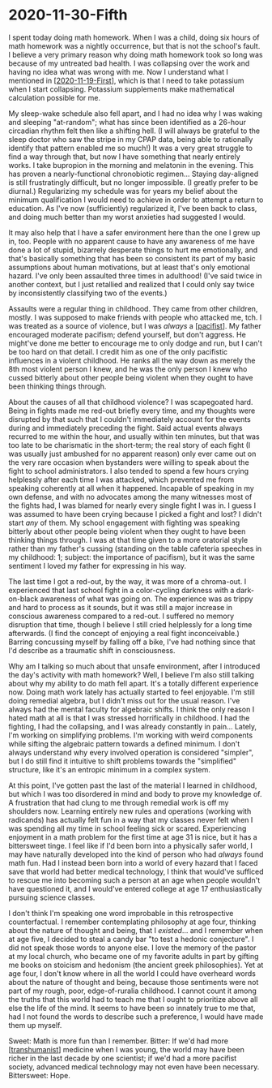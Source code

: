 # 2020-11-30-Fifth

I spent today doing math homework.  When I was a child, doing six hours of math homework was a nightly occurrence, but that is not the school's fault.  I believe a very primary reason why doing math homework took so long was because of my untreated bad health.  I was collapsing over the work and having no idea what was wrong with me.  Now I understand what I mentioned in [[2020-11-19-First]], which is that I need to take potassium when I start collapsing.  Potassium supplements make mathematical calculation possible for me.

My sleep-wake schedule also fell apart, and I had no idea why I was waking and sleeping "at-random"; what has since been identified as a 26-hour circadian rhythm felt then like a shifting hell.  (I will always be grateful to the sleep doctor who saw the stripe in my CPAP data, being able to rationally identify that pattern enabled me so much!)  It was a very great struggle to find a way through that, but now I have something that nearly entirely works.  I take bupropion in the morning and melatonin in the evening.  This has proven a nearly-functional chronobiotic regimen...  Staying day-aligned is still frustratingly difficult, but no longer impossible.  (I greatly prefer to be diurnal.)  Regularizing my schedule was for years my belief about the minimum qualification I would need to achieve in order to attempt a return to education.  As I've now (sufficiently) regularized it, I've been back to class, and doing much better than my worst anxieties had suggested I would.

It may also help that I have a safer environment here than the one I grew up in, too.  People with no apparent cause to have any awareness of me have done a lot of stupid, bizarrely desperate things to hurt me emotionally, and that's basically something that has been so consistent its part of my basic assumptions about human motivations, but at least that's only emotional hazard.  I've only been assaulted three times in adulthood!  (I've said twice in another context, but I just retallied and realized that I could only say twice by inconsistently classifying two of the events.)

Assaults were a regular thing in childhood.  They came from other children, mostly.  I was supposed to make friends with people who attacked me, tch.  I was treated as a source of violence, but I was *always* a [[pacifist]].  My father encouraged moderate pacifism; defend yourself, but don't aggress.  He might've done me better to encourage me to only dodge and run, but I can't be too hard on that detail.  I credit him as one of the only pacifistic influences in a violent childhood.  He ranks all the way down as merely the 8th most violent person I knew, and he was the only person I knew who cussed bitterly about other people being violent when they ought to have been thinking things through.

About the causes of all that childhood violence?  I was scapegoated hard.  Being in fights made me red-out briefly every time, and my thoughts were disrupted by that such that I couldn't immediately account for the events during and immediately preceding the fight.  Said actual events always recurred to me within the hour, and usually within ten minutes, but that was too late to be charismatic in the short-term; the real story of each fight (I was usually just ambushed for no apparent reason) only ever came out on the very rare occasion when bystanders were willing to speak about the fight to school administrators.  I also tended to spend a few hours crying helplessly after each time I was attacked, which prevented me from speaking coherently at all when it happened.  Incapable of speaking in my own defense, and with no advocates among the many witnesses most of the fights had, I was blamed for nearly every single fight I was in.  I guess I was assumed to have been crying because I picked a fight and lost?  I didn't start *any* of them.  My school engagement with fighting was speaking bitterly about other people being violent when they ought to have been thinking things through.  I was at that time given to a more oratorial style rather than my father's cussing (standing on the table cafeteria speeches in my childhood: 1; subject: the importance of pacifism), but it was the same sentiment I loved my father for expressing in his way.

The last time I got a red-out, by the way, it was more of a chroma-out.  I experienced that last school fight in a color-cycling darkness with a dark-on-black awareness of what was going on.  The experience was as trippy and hard to process as it sounds, but it was still a major increase in conscious awareness compared to a red-out.  I suffered no memory disruption that time, though I believe I still cried helplessly for a long time afterwards.  (I find the concept of enjoying a real fight inconceivable.)  Barring concussing myself by falling off a bike, I've had nothing since that I'd describe as a traumatic shift in consciousness.

Why am I talking so much about that unsafe environment, after I introduced the day's activity with math homework?  Well, I believe I'm also still talking about why my ability to do math fell apart.  It's a totally different experience now.  Doing math work lately has actually started to feel enjoyable.  I'm still doing remedial algebra, but I didn't miss out for the usual reason.  I've always had the mental faculty for algebraic shifts.  I think the only reason I hated math at all is that I was stressed horrifically in childhood.  I had the fighting, I had the collapsing, and I was already constantly in pain...  Lately, I'm working on simplifying problems.  I'm working with weird components while sifting the algebraic pattern towards a defined minimum.  I don't always understand why every involved operation is considered "simpler", but I do still find it intuitive to shift problems towards the "simplified" structure, like it's an entropic minimum in a complex system.

At this point, I've gotten past the last of the material I learned in childhood, but which I was too disordered in mind and body to prove my knowledge of.  A frustration that had clung to me through remedial work is off my shoulders now.  Learning entirely new rules and operations (working with radicands) has actually felt fun in a way that my classes never felt when I was spending all my time in school feeling sick or scared.  Experiencing enjoyment in a math problem for the first time at age 31 is nice, but it has a bittersweet tinge.  I feel like if I'd been born into a physically safer world, I may have naturally developed into the kind of person who had *always* found math fun.  Had I instead been born into a world of every hazard that I faced save that world had better medical technology, I think that would've sufficed to rescue me into becoming such a person at an age when people wouldn't have questioned it, and I would've entered college at age 17 enthusiastically pursuing science classes.

I don't think I'm speaking one word improbable in this retrospective counterfactual.  I remember contemplating philosophy at age four, thinking about the nature of thought and being, that I *existed*... and I remember when at age five, I decided to steal a candy bar "to test a hedonic conjecture".  I did not speak those words to anyone else.  I love the memory of the pastor at my local church, who became one of my favorite adults in part by gifting me books on stoicism and hedonism (the ancient greek philosophies).  Yet at age four, I don't know where in all the world I could have overheard words about the nature of thought and being, because those sentiments were not part of my rough, poor, edge-of-ruralia childhood.  I cannot count it among the truths that this world had to teach me that I ought to prioritize above all else the life of the mind.  It seems to have been so innately true to me that, had I not found the words to describe such a preference, I would have made them up myself.

Sweet:  Math is more fun than I remember.  Bitter:  If we'd had more [[transhumanist]] medicine when I was young, the world may have been richer in the last decade by one scientist; if we'd had a more pacifist society, advanced medical technology may not even have been necessary.  Bittersweet:  Hope.

[//begin]: # "Autogenerated link references for markdown compatibility"
[2020-11-19-First]: 2020-11-19-First "2020-11-19-First"
[pacifist]: pacifist "Pacifist"
[transhumanist]: transhumanist "Transhumanist"
[//end]: # "Autogenerated link references"